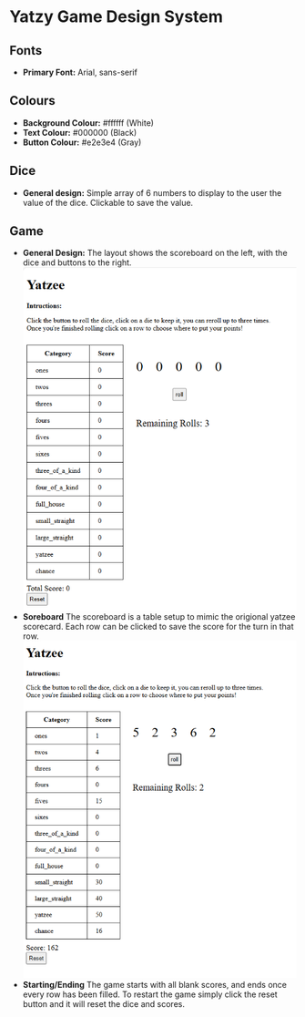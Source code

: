 # Yatzy Game Design System

## Fonts
- **Primary Font:** Arial, sans-serif


## Colours
- **Background Colour:** #ffffff (White)
- **Text Colour:** #000000 (Black)
- **Button Colour:** #e2e3e4 (Gray)


## Dice
- **General design:** Simple array of 6 numbers to display to the user the value of the dice. Clickable to save the value.

## Game
- **General Design:** The layout shows the scoreboard on the left, with the dice and buttons to the right. ![Alt text](images/start.png)
- **Soreboard** The scoreboard is a table setup to mimic the origional yatzee scorecard. Each row can be clicked to save the score for the turn in that row. ![Alt text](images/game.png)
- **Starting/Ending** The game starts with all blank scores, and ends once every row has been filled. To restart the game simply click the reset button and it will reset the dice and scores.